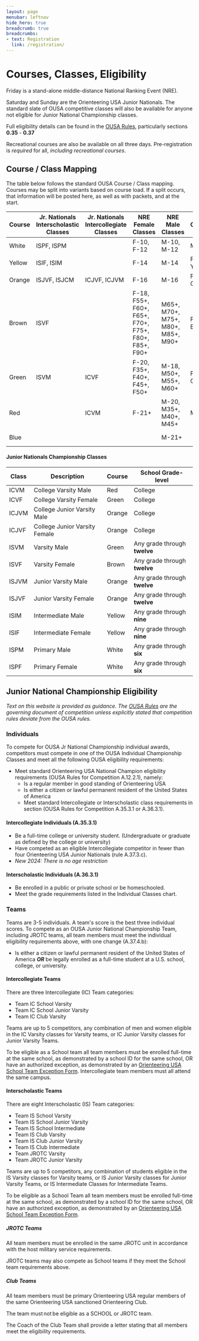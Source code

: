 ```yaml
---
layout: page
menubar: leftnav
hide_hero: true
breadcrumb: true
breadcrumbs:
- text: Registration
  link: /registration/
---
```


# Courses, Classes, Eligibility 

Friday is a stand-alone middle-distance National Ranking Event (NRE).

Saturday and Sunday are the Orienteering USA Junior Nationals. The standard slate of OUSA competitive classes will also be available for anyone not eligible for Junior National Championship classes.

Full eligibility details can be found in the [OUSA Rules](https://orienteeringusa.org/about/rules/), particularly sections **0.35** - **0.37**

Recreational courses are also be available on all three days. Pre-registration is *required* for all, *including recreational courses*.

## Course / Class Mapping

The table below follows the standard OUSA Course / Class mapping. Courses may be split into variants based on course load. If a split occurs, that information will be posted here, as well as with packets, and at the start.

| Course | Jr. Nationals Interscholastic Classes | Jr. Nationals Intercollegiate Classes | NRE Female Classes | NRE Male Classes | Non-Championship NRE Classes | Recreational Classes |
|---|---|---|---|---|---|---|
| White | ISPF, ISPM |  | F-10, F-12 | M-10, M-12 | MF-White | Beginner |
| Yellow | ISIF, ISIM |  | F-14 | M-14 | F-Yellow, M-Yellow |  |
| Orange | ISJVF, ISJCM | ICJVF, ICJVM | F-16 | M-16 | F-Orange, M-Orange | Intermediate |
| Brown | ISVF |  | F-18, F55+, F60+, F65+, F70+, F75+, F80+, F85+, F90+ | M65+, M70+, M75+, M80+, M85+, M90+ | F-Brown, M-Brown | Short Advanced |
| Green | ISVM | ICVF | F-20, F35+, F40+, F45+, F50+ | M-18, M50+, M55+, M60+ | F-Green, M-Green |  |
| Red |  | ICVM | F-21+ | M-20, M35+, M40+, M45+ | M-Red | Advanced |
| Blue |  |  |  | M-21+ |  | Long Advanced |

#### Junior Nationals Championship Classes

|  Class  |     Description  |     Course  |     School Grade-level  |
|---|---|---|---|
|  ICVM  | College Varsity Male | Red | College |
|  ICVF  | College Varsity Female | Green | College |
|  ICJVM  | College Junior Varsity Male | Orange | College |
|  ICJVF  | College Junior Varsity Female | Orange | College |
|  ISVM  |     Varsity Male  |     Green  |     Any grade through **twelve**  |
|  ISVF  |     Varsity Female  |     Brown  |     Any grade through **twelve**  |
|  ISJVM  |     Junior Varsity Male  |     Orange  |     Any grade through **twelve**  |
|  ISJVF  |     Junior Varsity Female  |     Orange  |     Any grade through **twelve**  |
|  ISIM  |     Intermediate Male  |     Yellow  |     Any grade through **nine**  |
|  ISIF  |     Intermediate Female  |     Yellow  |     Any grade through **nine**  |
|  ISPM  |     Primary Male  |     White  |     Any grade through **six**  |
|  ISPF  |     Primary Female  |     White  |     Any grade through **six**  |


## Junior National Championship Eligibility

*Text on this website is provided as guidance. The [OUSA Rules](https://orienteeringusa.org/about/rules/) are the governing document of competition unless explicitly stated that competition rules deviate from the OUSA rules.*


### Individuals 
To compete for OUSA Jr National Championship individual awards, competitors must compete in one of the OUSA Individual Championship Classes and meet all the following OUSA eligibility requirements: 
* Meet standard Orienteering USA National Champion eligibility requirements (OUSA Rules for Competition A.12.2.1), namely: 
  * Is a regular member in good standing of Orienteering USA 
  * Is either a citizen or lawful permanent resident of the United States of America 
  * Meet standard Intercollegiate or Interscholastic class requirements in section (OUSA Rules for Competition A.35.3.1 or A.36.3.1). 

#### Intercollegiate Individuals (A.35.3.1) 
* Be a full-time college or university student. (Undergraduate or graduate as defined by the college or university) 
* Have competed as an eligible Intercollegiate competitor in fewer than four Orienteering USA Junior Nationals (rule A.37.3.c). 
* *New 2024: There is no age restriction*

#### Interscholastic Individuals (A.36.3.1) 
* Be enrolled in a public or private school or be homeschooled. 
* Meet the grade requirements listed in the Individual Classes chart. 

### Teams
Teams are 3-5 individuals. A team's score is the best three individual scores. To compete as an OUSA Junior National Championship Team, including JROTC teams, all team members must meet the individual eligibility requirements above, with one change (A.37.4.b):
  * Is either a citizen or lawful permanent resident of the United States of America ***OR*** be legally enrolled as a full-time student at a U.S. school, college, or university.

#### Intercollegiate Teams
There are three Intercollegiate (IC) Team categories: 
* Team IC School Varsity
* Team IC School Junior Varsity
* Team IC Club Varsity

Teams are up to 5 competitors, any combination of men and women eligible in the IC Varsity classes for Varsity teams, or IC Junior Varsity classes for Junior Varsity Teams. 

To be eligible as a School team all team members must be enrolled full-time at the same school, as demonstrated by a school ID for the same school, OR have an authorized exception, as demonstrated by an [Orienteering USA School Team Exception Form](https://drive.google.com/file/d/1vI_llPZD3t8OlflYtx3QJGl1v1un0KCK/view?usp=drive_link). Intercollegiate team members must all attend the same campus.

#### Interscholastic Teams 
There are eight Interscholastic (IS) Team categories: 
* Team IS School Varsity
* Team IS School Junior Varsity
* Team IS School Intermediate
* Team IS Club Varsity
* Team IS Club Junior Varsity
* Team IS Club Intermediate
* Team JROTC Varsity
* Team JROTC Junior Varsity

Teams are up to 5 competitors, any combination of students eligible in the IS Varsity classes for Varsity teams, or IS Junior Varsity classes for Junior Varsity Teams, or IS Intermediate Classes for Intermediate Teams.

To be eligible as a School Team all team members must be enrolled full-time at the same school, as demonstrated by a school ID for the same school, OR have an authorized exception, as demonstrated by an [Orienteering USA School Team Exception Form](https://drive.google.com/file/d/1vI_llPZD3t8OlflYtx3QJGl1v1un0KCK/view?usp=drive_link).

##### JROTC Teams 
All team members must be enrolled in the same JROTC unit in accordance with the host military service requirements. 

JROTC teams may also compete as School teams if they meet the School team requirements above. 

##### Club Teams 
All team members must be primary Orienteering USA regular members of the same Orienteering USA sanctioned Orienteering Club. 

The team must not be eligible as a SCHOOL or JROTC team. 

The Coach of the Club Team shall provide a letter stating that all members meet the eligibility requirements. 

